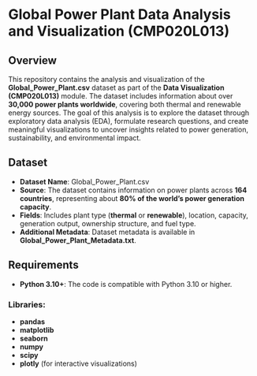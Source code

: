 # **Global Power Plant Data Analysis and Visualization (CMP020L013)**

## **Overview**
This repository contains the analysis and visualization of the **Global_Power_Plant.csv** dataset as part of the **Data Visualization (CMP020L013)** module. The dataset includes information about over **30,000 power plants worldwide**, covering both thermal and renewable energy sources. The goal of this analysis is to explore the dataset through exploratory data analysis (EDA), formulate research questions, and create meaningful visualizations to uncover insights related to power generation, sustainability, and environmental impact.

## **Dataset**
- **Dataset Name**: Global_Power_Plant.csv
- **Source**: The dataset contains information on power plants across **164 countries**, representing about **80% of the world’s power generation capacity**.
- **Fields**: Includes plant type (**thermal** or **renewable**), location, capacity, generation output, ownership structure, and fuel type.
- **Additional Metadata**: Dataset metadata is available in **Global_Power_Plant_Metadata.txt**.

## **Requirements**
- **Python 3.10+**: The code is compatible with Python 3.10 or higher.

### **Libraries**:
- **pandas**
- **matplotlib**
- **seaborn**
- **numpy**
- **scipy**
- **plotly** (for interactive visualizations)
